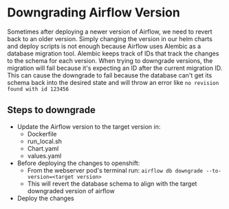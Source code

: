 # Downgrading Airflow Version
Sometimes after deploying a newer version of Airflow, we need to revert back to an older version. Simply changing the version in our helm charts and deploy scripts is not enough because Airflow uses Alembic as a database migration tool. Alembic keeps track of IDs that track the changes to the schema for each version. When trying to downgrade versions, the migration will fail because it's expecting an ID after the current migration ID. This can cause the downgrade to fail because the database can't get its schema back into the desired state and will throw an error like `no revision found with id 123456`

## Steps to downgrade
- Update the Airflow version to the target version in:
  -  Dockerfile
  -  run_local.sh
  -  Chart.yaml
  -  values.yaml
- Before deploying the changes to openshift:
  - From the webserver pod's terminal run: `airflow db downgrade --to-version=<target version>`
  - This will revert the database schema to align with the target downgraded version of airflow
- Deploy the changes
